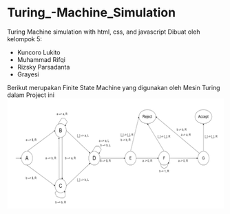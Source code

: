 # Turing_-Machine_Simulation
Turing Machine simulation with html, css, and javascript
Dibuat oleh kelompok 5:
- Kuncoro Lukito
- Muhammad Rifqi
- Rizsky Parsadanta
- Grayesi

Berikut merupakan Finite State Machine yang digunakan oleh Mesin Turing dalam Project ini
![control portion FSM](image/FSM.jpg)